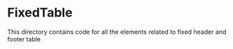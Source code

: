 # FixedTable
This directory contains code for all the elements related to fixed header and footer table
